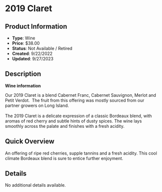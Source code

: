 # 2019 Claret

## Product Information
- **Type**: Wine
- **Price**: $38.00
- **Status**: Not Available / Retired
- **Created**: 9/22/2022
- **Updated**: 9/27/2023

## Description
<p><strong>Wine information</strong></p>
<p>Our 2019 Claret is a blend Cabernet Franc, Cabernet Sauvignon, Merlot and Petit Verdot.&nbsp; The fruit from this offering was mostly sourced from our partner growers on Long Island.&nbsp;&nbsp;<br /><br />The 2019 Claret is a delicate expression of a classic Bordeaux blend, with aromas of red cherry and subtle hints of dusty spices. The wine lays smoothly across the palate and finishes with a fresh acidity.&nbsp;</p>

## Quick Overview
An offering of ripe red cherries, supple tannins and a fresh acidity.  This cool climate Bordeaux blend is sure to entice further enjoyment.

## Details
No additional details available.
